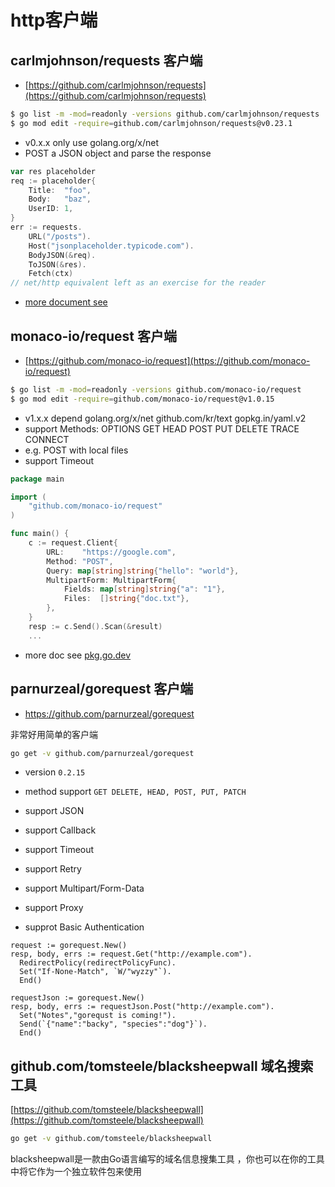 # http客户端

## carlmjohnson/requests 客户端

- [https://github.com/carlmjohnson/requests](https://github.com/carlmjohnson/requests)

```bash
$ go list -m -mod=readonly -versions github.com/carlmjohnson/requests
$ go mod edit -require=github.com/carlmjohnson/requests@v0.23.1
```

- v0.x.x only use golang.org/x/net
- POST a JSON object and parse the response

```go
var res placeholder
req := placeholder{
	Title:  "foo",
	Body:   "baz",
	UserID: 1,
}
err := requests.
	URL("/posts").
	Host("jsonplaceholder.typicode.com").
	BodyJSON(&req).
	ToJSON(&res).
	Fetch(ctx)
// net/http equivalent left as an exercise for the reader
```

- [more document see](https://pkg.go.dev/github.com/carlmjohnson/requests#readme-http-requests-for-gophers)

## monaco-io/request 客户端

- [https://github.com/monaco-io/request](https://github.com/monaco-io/request)

```bash
$ go list -m -mod=readonly -versions github.com/monaco-io/request
$ go mod edit -require=github.com/monaco-io/request@v1.0.15
```

- v1.x.x depend golang.org/x/net github.com/kr/text gopkg.in/yaml.v2
- support Methods: OPTIONS GET HEAD POST PUT DELETE TRACE CONNECT
- e.g. POST with local files
- support Timeout

```go
package main

import (
    "github.com/monaco-io/request"
)

func main() {
    c := request.Client{
        URL:    "https://google.com",
        Method: "POST",
        Query: map[string]string{"hello": "world"},
        MultipartForm: MultipartForm{
            Fields: map[string]string{"a": "1"},
			Files:  []string{"doc.txt"},
        },
    }
    resp := c.Send().Scan(&result)
    ...
```

- more doc see [pkg.go.dev](https://pkg.go.dev/github.com/monaco-io/request#section-documentation)

## parnurzeal/gorequest 客户端

- https://github.com/parnurzeal/gorequest

非常好用简单的客户端

```sh
go get -v github.com/parnurzeal/gorequest
```
- version `0.2.15`

- method support `GET DELETE, HEAD, POST, PUT, PATCH`
- support JSON
- support Callback
- support Timeout
- support Retry
- support Multipart/Form-Data
- support Proxy
- supprot Basic Authentication

```golang
request := gorequest.New()
resp, body, errs := request.Get("http://example.com").
  RedirectPolicy(redirectPolicyFunc).
  Set("If-None-Match", `W/"wyzzy"`).
  End()

requestJson := gorequest.New()
resp, body, errs := requestJson.Post("http://example.com").
  Set("Notes","gorequst is coming!").
  Send(`{"name":"backy", "species":"dog"}`).
  End()
```

## github.com/tomsteele/blacksheepwall 域名搜索工具

[https://github.com/tomsteele/blacksheepwall](https://github.com/tomsteele/blacksheepwall)

```bash
go get -v github.com/tomsteele/blacksheepwall
```

blacksheepwall是一款由Go语言编写的域名信息搜集工具 ，你也可以在你的工具中将它作为一个独立软件包来使用